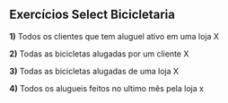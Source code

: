 ## Exercícios Select Bicicletaria

**1)** Todos os clientes que tem aluguel ativo em uma loja X

**2)** Todas as bicicletas alugadas por um cliente X

**3)** Todas as bicicletas alugadas de uma loja X

**4)** Todos os alugueis feitos no ultimo mês pela loja x
